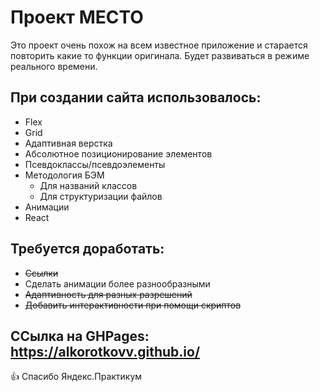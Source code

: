 # Проект МЕСТО
Это проект очень похож на всем известное приложение и старается повторить какие то функции оригинала. Будет развиваться в режиме реального времени.
## При создании сайта использовалось:
- Flex
- Grid
- Адаптивная верстка
- Абсолютное позиционирование элементов
- Псевдоклассы/псевдоэлементы
- Методология БЭМ
  - Для названий классов
  - Для структуризации файлов
- Анимации
- React
## Требуется доработать:
- ~~Ссылки~~
- Сделать анимации более разнообразными
- ~~Адаптивность для разных разрешений~~
- ~~Добавить интерактивности при помощи скриптов~~

## ССылка на GHPages: https://alkorotkovv.github.io/

:thumbsup: Спасибо Яндекс.Практикум
